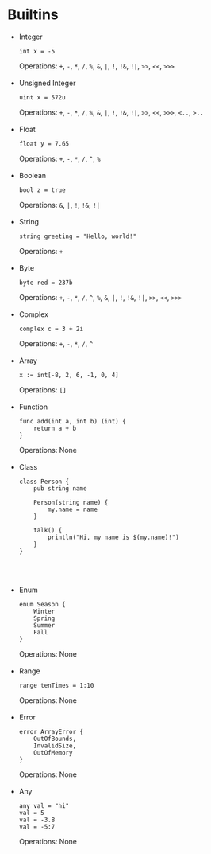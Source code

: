 # Builtins
- Integer
    ```
    int x = -5
    ```
    Operations: `+`, `-`, `*`, `/`, `%`, `&`, `|`, `!`, `!&`, `!|`, `>>`, `<<`, `>>>`
<br><br>
- Unsigned Integer
    ```
    uint x = 572u
    ```
    Operations: `+`, `-`, `*`, `/`, `%`, `&`, `|`, `!`, `!&`, `!|`, `>>`, `<<`, `>>>`, `<..`, `>..`
<br><br>
- Float
    ```
    float y = 7.65
    ```
    Operations: `+`, `-`, `*`, `/`, `^`, `%`
<br><br>
- Boolean
    ```
    bool z = true
    ```
    Operations: `&`, `|`, `!`, `!&`, `!|`
<br><br>
- String
    ```
    string greeting = "Hello, world!"
    ```
    Operations: `+`
<br><br>
- Byte
    ```
    byte red = 237b
    ```
    Operations: `+`, `-`, `*`, `/`, `^`, `%`, `&`, `|`, `!`, `!&`, `!|`, `>>`, `<<`, `>>>`
<br><br>
- Complex 
    ```
    complex c = 3 + 2i
    ```
    Operations: `+`, `-`, `*`, `/`, `^`
<br><br>
- Array
    ```
    x := int[-8, 2, 6, -1, 0, 4]
    ```
    Operations: `[]`
<br><br>
- Function
    ```
    func add(int a, int b) (int) {
        return a + b
    }
    ```
    Operations: None
<br><br>
- Class
    ```
    class Person {
        pub string name

        Person(string name) {
            my.name = name
        }

        talk() {
            println("Hi, my name is $(my.name)!")
        }
    }
    ```
<br><br>
- Enum
    ```
    enum Season {
        Winter
        Spring
        Summer
        Fall
    }
    ```
    Operations: None
<br><br>
- Range
    ```
    range tenTimes = 1:10
    ```
    Operations: None
<br><br>
- Error
    ``` 
    error ArrayError {
        OutOfBounds,
        InvalidSize,
        OutOfMemory
    }
    ```
    Operations: None
<br><br>
- Any
    ```
    any val = "hi"
    val = 5
    val = -3.8
    val = -5:7
    ```
    Operations: None